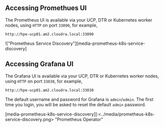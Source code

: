 

## Accessing Promethues UI

The Prometheus UI is available via your UCP, DTR or Kubernetes worker nodes, using `HTTP` on port `33090`, for example,

```
http://hpe-ucp01.am2.cloudra.local:33090
```


!["Prometheus Service Discovery"][media-prometheus-k8s-service-discovery] 




## Accessing Grafana UI

The Grafana UI is available via your UCP, DTR or Kubernetes worker nodes, using `HTTP` on port `33030`, 
for example,

```
http://hpe-ucp01.am2.cloudra.local:33030
```
The default username and password for Grafana is `admin`/`admin`. The first time you login, you will be asked 
to reset the default `admin` password.



 [media-prometheus-k8s-service-discovery]]:<../media/prometheus-k8s-service-discovery.png> "Prometheus Operator"



